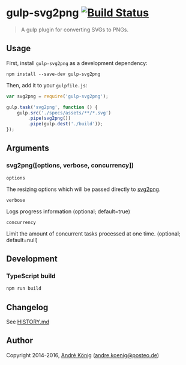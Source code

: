 # gulp-svg2png [![Build Status](https://travis-ci.org/akoenig/gulp-svg2png.png?branch=master)](https://travis-ci.org/akoenig/gulp-svg2png)

> A gulp plugin for converting SVGs to PNGs.


## Usage

First, install `gulp-svg2png` as a development dependency:

```shell
npm install --save-dev gulp-svg2png
```

Then, add it to your `gulpfile.js`:

```javascript
var svg2png = require('gulp-svg2png');

gulp.task('svg2png', function () {
    gulp.src('./specs/assets/**/*.svg')
        .pipe(svg2png())
        .pipe(gulp.dest('./build'));
});
```

## Arguments

### svg2png([options, verbose, concurrency])

`options`

The resizing options which will be passed directly to [svg2png](https://github.com/domenic/svg2png#exact-resizing-behavior).

`verbose`

Logs progress information (optional; default=true)

`concurrency`

Limit the amount of concurrent tasks processed at one time. (optional; default=null)

## Development

### TypeScript build

```sh
npm run build
```

## Changelog

See [HISTORY.md](https://github.com/akoenig/gulp-svg2png/blob/master/HISTORY.md)

## Author

Copyright 2014-2016, [André König](http://andrekoenig.info) (andre.koenig@posteo.de)
